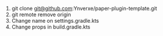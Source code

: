 1. git clone git@github.com:Ynverxe/paper-plugin-template.git
2. git remote remove origin
3. Change name on settings.gradle.kts
4. Change props in build.gradle.kts
